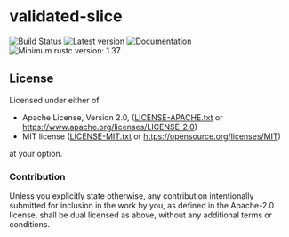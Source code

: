 # validated-slice

[![Build Status](https://travis-ci.com/lo48576/validated-slice.svg?branch=develop)](https://travis-ci.com/lo48576/validated-slice)
[![Latest version](https://img.shields.io/crates/v/validated-slice.svg)](https://crates.io/crates/validated-slice)
[![Documentation](https://docs.rs/validated-slice/badge.svg)](https://docs.rs/validated-slice)
![Minimum rustc version: 1.37](https://img.shields.io/badge/rustc-1.37+-lightgray.svg)


## License

Licensed under either of

* Apache License, Version 2.0, ([LICENSE-APACHE.txt](LICENSE-APACHE.txt) or
  <https://www.apache.org/licenses/LICENSE-2.0>)
* MIT license ([LICENSE-MIT.txt](LICENSE-MIT.txt) or
  <https://opensource.org/licenses/MIT>)

at your option.

### Contribution

Unless you explicitly state otherwise, any contribution intentionally submitted
for inclusion in the work by you, as defined in the Apache-2.0 license, shall be
dual licensed as above, without any additional terms or conditions.
